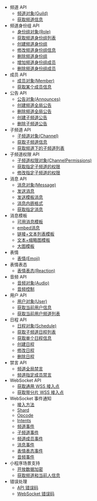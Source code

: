 * 频道 API
  * [频道对象(Guild)](openapi/guild/model.md)
  * [获取频道信息](openapi/guild/get_guild.md)
* 频道身份组 API
  * [身份组对象(Role)](openapi/guild/role_model.md)
  * [获取频道身份组列表](openapi/guild/get_guild_roles.md)
  * [创建频道身份组](openapi/guild/post_guild_role.md)
  * [修改频道身份组信息](openapi/guild/patch_guild_role.md)
  * [删除频道身份组](openapi/guild/delete_guild_role.md)
  * [增加频道身份组成员](openapi/guild/put_guild_member_role.md)
  * [删除频道身份组成员](openapi/guild/delete_guild_member_role.md)
* 成员 API
  * [成员对象(Member)](openapi/member/model.md)
  * [获取某个成员信息](openapi/member/get_member.md)
* 公告 API
  * [公告对象(Announces)](openapi/announces/model.md)
  * [创建频道全局公告](openapi/announces/post_guild_announces.md)
  * [删除频道全局公告](openapi/announces/delete_guild_announces.md)
  * [创建子频道公告](openapi/announces/post_channel_announces.md)
  * [删除子频道公告](openapi/announces/delete_channel_announces.md)
* 子频道 API
  * [子频道对象(Channel)](openapi/channel/model.md)
  * [获取子频道信息](openapi/channel/get_channel.md)
  * [获取频道下的子频道列表](openapi/channel/get_channels.md)
* 子频道权限 API
  * [子频道权限对象(ChannelPermissions)](openapi/channel_permissions/model.md)
  * [获取指定子频道的权限](openapi/channel_permissions/get_channel_permissions.md)
  * [修改指定子频道的权限](openapi/channel_permissions/put_channel_permissions.md)
* 消息 API
  * [消息对象(Message)](openapi/message/model.md)
  * [发送消息](openapi/message/post_messages.md)
  * [发送模板消息](openapi/message/post_ark_messages.md)
  * [消息内嵌格式](openapi/message/message_format.md)
  * [获取指定消息](openapi/message/get_message_of_id.md)
* 消息模板
  * [可用消息模板](openapi/message/message_template.md)
  * [embed消息](openapi/message/template/embed_message.md)
  * [链接+文本列表模板](openapi/message/template/template_23.md)
  * [文本+缩略图模板](openapi/message/template/template_24.md)
  * [大图模板](openapi/message/template/template_37.md)
* 表情
  * [表情(Emoji)](openapi/emoji/model.md)
* 表情表态
  * [表情表态(Reaction)](openapi/reaction/model.md)
* 音频 API
  * [音频对象(Audio)](openapi/audio/model.md)
  * [音频控制](openapi/audio/audio_control.md)
* 用户 API
  * [用户对象(User)](openapi/user/model.md)
  * [获取当前用户信息](openapi/user/me.md)
  * [获取当前用户频道列表](openapi/user/guilds.md)
* 日程 API
  * [日程对象(Schedule)](openapi/schedule/model.md)
  * [获取子频道日程列表](openapi/schedule/get_schedules.md)
  * [获取单个日程信息](openapi/schedule/get_schedule.md)
  * [创建日程](openapi/schedule/post_schedule.md)
  * [修改日程](openapi/schedule/patch_schedule.md)
  * [删除日程](openapi/schedule/delete_schedule.md)
* 禁言 API
  * [频道全局禁言](openapi/guild/patch_guild_mute.md)
  * [频道指定成员禁言](openapi/guild/patch_guild_member_mute.md)
* WebSocket API
  * [获取通用 WSS 接入点](openapi/wss/url_get.md)
  * [获取带分片 WSS 接入点](openapi/wss/shard_url_get.md)
* WebSocket 事件通知
  * [接入方法](gateway/reference.md)
  * [Shard](gateway/shard.md)
  * [Opcode](gateway/opcode.md)
  * [Intents](gateway/intents.md)
  * [频道事件](gateway/guild.md)
  * [子频道事件](gateway/channel.md)
  * [频道成员事件](gateway/guild_member.md)
  * [消息事件](gateway/message.md)
  * [表情表态事件](gateway/guild_message_reactions.md)
  * [音频事件](gateway/audio.md)
* 小程序场景支持
  * [开放数据加密](miniapp/opendata.md)
  * [获取频道和当前人信息](miniapp/interface.md)
* 错误处理
  * [API 错误码](openapi/error/error.md)
  * [WebSocket 错误码](gateway/error/error.md)
